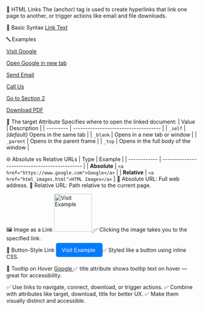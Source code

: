 🔗 HTML Links
The <a> (anchor) tag is used to create hyperlinks that link one page to another, or trigger actions like email and file downloads.

🧱 Basic Syntax
<a href="URL">Link Text</a>

🔤 Examples
<!-- 1. Basic Link -->
<a href="https://www.google.com">Visit Google</a>

<!-- 2. Open in New Tab -->
<a href="https://www.google.com" target="_blank">Open Google in new tab</a>

<!-- 3. Email Link -->
<a href="mailto:someone@example.com">Send Email</a>

<!-- 4. Phone Call Link -->
<a href="tel:+910000000000">Call Us</a>

<!-- 5. Internal Page Link -->
<a href="#section2">Go to Section 2</a>

<!-- 6. File Download -->
<a href="files/sample.pdf" download>Download PDF</a>


🎯 The target Attribute
Specifies where to open the linked document:
| Value     | Description                          |
| --------- | ------------------------------------ |
| `_self`   | *(default)* Opens in the same tab    |
| `_blank`  | Opens in a new tab or window         |
| `_parent` | Opens in the parent frame            |
| `_top`    | Opens in the full body of the window |


🌐 Absolute vs Relative URLs
| Type         | Example                                       |
| ------------ | --------------------------------------------- |
| **Absolute** | `<a href="https://www.google.com">Google</a>` |
| **Relative** | `<a href="html_images.html">HTML Images</a>`  |
🔸 Absolute URL: Full web address.
🔸 Relative URL: Path relative to the current page.


🖼️ Image as a Link
<a href="https://www.example.com">
  <img src="logo.png" alt="Visit Example" width="100">
</a>
✅ Clicking the image takes you to the specified link.


🔘 Button-Style Link
<a href="https://www.example.com"
   style="padding: 10px 15px; background: #007BFF; color: white;
          text-decoration: none; border-radius: 5px;">
  Visit Example
</a>
✅ Styled like a button using inline CSS.

💬 Tooltip on Hover
<a href="https://www.google.com" title="Go to Google homepage">
  Google
</a>
✅ title attribute shows tooltip text on hover — great for accessibility.


✅ Use links to navigate, connect, download, or trigger actions.
✅ Combine with attributes like target, download, title for better UX.
✅ Make them visually distinct and accessible.

